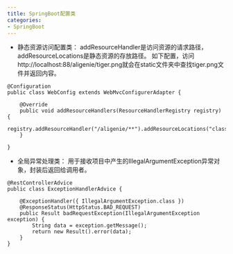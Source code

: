 ```yaml
---
title: SpringBoot配置类
categories:
- SpringBoot
---
```

- 静态资源访问配置类：
addResourceHandler是访问资源的请求路径，addResourceLocations是静态资源的存放路径。
如下配置，访问http://localhost:88/aligenie/tiger.png就会在static文件夹中查找tiger.png文件并返回内容。
```
@Configuration
public class WebConfig extends WebMvcConfigurerAdapter {

    @Override
    public void addResourceHandlers(ResourceHandlerRegistry registry) {
        registry.addResourceHandler("/aligenie/**").addResourceLocations("classpath:/static/");
    }

}
```

- 全局异常处理类：
用于接收项目中产生的IllegalArgumentException异常对象，封装后返回给调用者。
```
@RestControllerAdvice
public class ExceptionHandlerAdvice {

    @ExceptionHandler({ IllegalArgumentException.class })
    @ResponseStatus(HttpStatus.BAD_REQUEST)
    public Result badRequestException(IllegalArgumentException exception) {
        String data = exception.getMessage();
        return new Result().error(data);
    }
}
```

